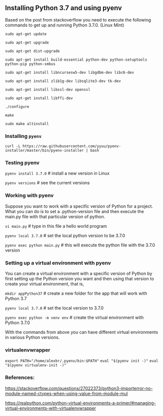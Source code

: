 ## Installing Python 3.7 and using pyenv

Based on the post from stackoverflow you need to execute the following commands to get up and running Python 3.7.0. (Linux Mint)

`sudo apt-get update`

`sudo apt-get upgrade`

`sudo apt-get dist-upgrade`

`sudo apt-get install build-essential python-dev python-setuptools python-pip python-smbus`

`sudo apt-get install libncursesw5-dev libgdbm-dev libc6-dev`

`sudo apt-get install zlib1g-dev libsqlite3-dev tk-dev`

`sudo apt-get install libssl-dev openssl`

`sudo apt-get install libffi-dev`

`./configure`

`make`

`sudo make altinstall`

### Installing `pyenv`

`curl -L https://raw.githubusercontent.com/yyuu/pyenv-installer/master/bin/pyenv-installer | bash`

### Testing pyenv

`pyenv install 3.7.0` # install a new version in Linux

`pyenv versions`      # see the current versions

### Working with pyenv

Suppose you want to work with a specific version of Python for a project. What you can do is to set a .python-version file and then
execute the main.py file with that particular version of python.

`vi main.py`                # type in this file a hello world program

`pyenv local 3.7.0`         # set the local python version to be 3.7.0

`pyenv exec python main.py` # this will execute the python file with the 3.7.0 version

### Setting up a virtual environment with pyenv

You can create a virtual environment with a specific version of Python by first setting up the Python version you want and then using that
version to create your virtual environment, that is,

`mkdir appPython37` # create a new folder for the app that will work with Python 3.7

`pyenv local 3.7.0` # set the local version to 3.7.0

`pyenv exec python -m venv env` # create the virtual environment with Python 3.7.0

With the commands from above you can have different virtual environments in various Python versions.

### virtualenvwrapper

`export PATH="/home/alexbr/.pyenv/bin:$PATH"`
`eval "$(pyenv init -)"`
`eval "$(pyenv virtualenv-init -)"`


### References:

https://stackoverflow.com/questions/27022373/python3-importerror-no-module-named-ctypes-when-using-value-from-module-mul 

https://realpython.com/python-virtual-environments-a-primer/#managing-virtual-environments-with-virtualenvwrapper

